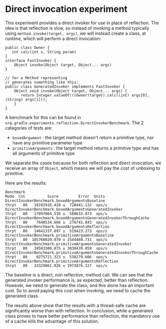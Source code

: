 # Direct invocation experiment

This experiment provides a direct invoker for use in place of reflection. The idea is that reflection is slow,
so instead of invoking a method typically using `method.invoke(target, args)`, we will instead create a class,
at runtime, which will perform a direct invocation:

    public class Owner {
       int calc(int x, String param)
    }
    interface FastInvoker {
        Object invoke(Object target, Object... args)
    }

    // for a Method representing
    // generates something like this:
    public class GeneratedInvoker implements FastInvoker {
        Object void invoke(Object target, Object... args) {
           return Integer.valueOf(((Owner)target).calc((int) args[0], (String) args[1]));
        }
    }


A benchmark for this can be found in `org.gradle.experiments.reflection.DirectInvokerBenchmark`. The 2 categories of tests are:

  - `boxedArgument` : the target method doesn't return a primitive type,  nor have any primitive parameter type
  - `primitiveArguments` : the target method returns a primitive type and has all arguments of primitive type

 We separate the cases because for both reflection and direct invocation, we receive an array of `Object`, which means we will pay the cost of unboxing to primitive.

Here are the results:

    Benchmark                                                               Mode  Cnt          Score         Error  Units
    DirectInvokerBenchmark.boxedArgumentsBaseline                          thrpt   80   18192916.428 ±  728441.132  ops/s
    DirectInvokerBenchmark.boxedArgumentsGeneratedInvoker                  thrpt   80   17897064.539 ±  588633.873  ops/s
    DirectInvokerBenchmark.boxedArgumentsGeneratedInvokerThroughCache      thrpt   80    7648534.666 ±  276741.843  ops/s
    DirectInvokerBenchmark.boxedArgumentsReflection                        thrpt   80   14641337.897 ±  519423.273  ops/s
    DirectInvokerBenchmark.primitiveArgumentsBaseline                      thrpt   80  105768020.070 ± 2544460.731  ops/s
    DirectInvokerBenchmark.primitiveArgumentsGeneratedInvoker              thrpt   80   34583380.075 ± 3030439.059  ops/s
    DirectInvokerBenchmark.primitiveArgumentsGeneratedInvokerThroughCache  thrpt   80    9275721.323 ±  538279.606  ops/s
    DirectInvokerBenchmark.primitiveArgumentsReflection                    thrpt   80   33329061.026 ± 1973876.127  ops/s

The baseline is a direct, non reflective, method call. We can see that the generated invoker performance is, as expected, better than reflection. However, we need to generate the class, and this alone has an important cost. So to avoid paying this cost when invoking, we need to cache the generated class.

The results above show that the results with a thread-safe cache are significantly worse than with reflection. In conclusion, while a generated class proves to have better performance than reflection, the mandatory use of a cache kills the advantage of this solution.
